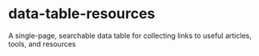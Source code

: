 # data-table-resources
A single-page, searchable data table for collecting links to useful articles, tools, and resources

